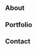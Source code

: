 <h2>About</h2>

<script type="text/javascript">

let pageView = 0;
let siteTitle = "tannerbeck.com"
let pageTitle = 'All About Me';
let pageAuthor = 'Tanner Beck';

function pageTitles() {

  document.write(pageTitle);
}


function pageAuthors() {
  document.write(pageAuthor);
}


function pageViews() {
  pageView++;
  document.write(pageView);
}

</script>

<h2>Portfolio</h2>

<h2>Contact</h2>
